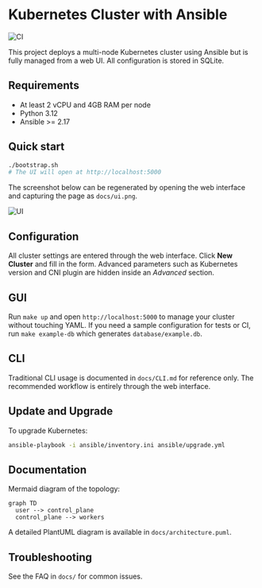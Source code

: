 # Kubernetes Cluster with Ansible

![CI](https://github.com/example/repo/actions/workflows/ci.yml/badge.svg)

This project deploys a multi-node Kubernetes cluster using Ansible but is fully managed from a web UI. All configuration is stored in SQLite.

## Requirements

- At least 2 vCPU and 4GB RAM per node
- Python 3.12
- Ansible >= 2.17

## Quick start

```bash
./bootstrap.sh
# The UI will open at http://localhost:5000
```

The screenshot below can be regenerated by opening the web interface and
capturing the page as `docs/ui.png`.

![UI](docs/ui.png)



## Configuration

All cluster settings are entered through the web interface. Click **New Cluster** and fill in the form. Advanced parameters such as Kubernetes version and CNI plugin are hidden inside an *Advanced* section.

## GUI

Run `make up` and open `http://localhost:5000` to manage your cluster without touching YAML. If you need a sample configuration for tests or CI, run `make example-db` which generates `database/example.db`.

## CLI

Traditional CLI usage is documented in `docs/CLI.md` for reference only. The recommended workflow is entirely through the web interface.

 
## Update and Upgrade

To upgrade Kubernetes:

```bash
ansible-playbook -i ansible/inventory.ini ansible/upgrade.yml
```

## Documentation

Mermaid diagram of the topology:

```mermaid
graph TD
  user --> control_plane
  control_plane --> workers
```

A detailed PlantUML diagram is available in `docs/architecture.puml`.

## Troubleshooting

See the FAQ in `docs/` for common issues.
